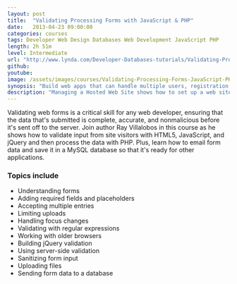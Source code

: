 ```yaml
---
layout: post
title:  "Validating Processing Forms with JavaScript & PHP"
date:   2013-04-23 09:00:00
categories: courses
tags: Developer Web Design Databases Web Development JavaScript PHP
length: 2h 51m
level: Intermediate
url: "http://www.lynda.com/Developer-Databases-tutorials/Validating-Processing-Forms-JavaScript-PHP/120466-2.html"
github:
youtube:
image: /assets/images/courses/Validating-Processing-Forms-JavaScript-PHP_thumb.jpg
synopsis: "Build web apps that can handle multiple users, registration, and real-time data, with AngularJS."
description: "Managing a Hosted Web Site shows how to set up a web site on a host's server and perform common server tasks. Working in two web hosting utilities, cPanel and Plesk, as well as in a custom control panel, author Ray Villalobos explores purchasing a domain, setting up FTP accounts, and configuring web mail. The course also explains setting up password protection, creating a MySQL database, and working with subdomains."
---
```


Validating web forms is a critical skill for any web developer, ensuring that the data that's submitted is complete, accurate, and nonmalicious before it's sent off to the server. Join author Ray Villalobos in this course as he shows how to validate input from site visitors with HTML5, JavaScript, and jQuery and then process the data with PHP. Plus, learn how to email form data and save it in a MySQL database so that it's ready for other applications.

### Topics include

- Understanding forms
- Adding required fields and placeholders
- Accepting multiple entries
- Limiting uploads
- Handling focus changes
- Validating with regular expressions
- Working with older browsers
- Building jQuery validation
- Using server-side validation
- Sanitizing form input
- Uploading files
- Sending form data to a database
